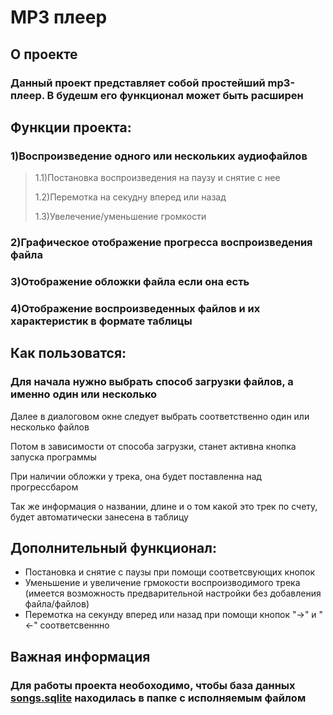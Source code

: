 <h1 id="MP3 плеер ">MP3 плеер 
  <a class="anchorjs-link" 
     href="#MP3 плеер " 
     aria-label="Anchor" 
     data-anchorjs-icon="" 
     style="font: 1em / 1 anchorjs-icons; padding-left: 0.375em;">
  </a>
</h1>

<h2 id="MP3 плеер ">О проекте
  <a class="anchorjs-link" 
     href="#MP3 плеер " 
     aria-label="Anchor" 
     data-anchorjs-icon="" 
     style="font: 1em / 1 anchorjs-icons; padding-left: 0.375em;">
  </a>
</h2>

<h3 id="MP3 плеер ">Данный проект представляет собой простейший mp3-плеер. В будешм его функционал может быть расширен
  <a class="anchorjs-link" 
     href="#MP3 плеер " 
     aria-label="Anchor" 
     data-anchorjs-icon="" 
     style="font: 1em / 1 anchorjs-icons; padding-left: 0.375em;">
  </a>
</h3>

<h2 id="MP3 плеер ">Функции проекта:
  <a class="anchorjs-link" 
     href="#MP3 плеер " 
     aria-label="Anchor" 
     data-anchorjs-icon="" 
     style="font: 1em / 1 anchorjs-icons; padding-left: 0.375em;">
  </a>
</h2>


<h3 id="MP3 плеер ">1)Воспроизведение одного или нескольких аудиофайлов
  <a class="anchorjs-link" 
     href="#MP3 плеер " 
     aria-label="Anchor" 
     data-anchorjs-icon="" 
     style="font: 1em / 1 anchorjs-icons; padding-left: 0.375em;">
  </a>
</h3>

>1.1)Постановка воспроизведения на паузу и снятие с нее
>
>1.2)Перемотка на секудну вперед или назад
>
>1.3)Увелечение/уменьшение громкости

<h3 id="MP3 плеер ">2)Графическое отображение прогресса воспроизведения файла
  <a class="anchorjs-link" 
     href="#MP3 плеер " 
     aria-label="Anchor" 
     data-anchorjs-icon="" 
     style="font: 1em / 1 anchorjs-icons; padding-left: 0.375em;">
  </a>
</h3>

<h3 id="MP3 плеер ">3)Отображение обложки файла если она есть
  <a class="anchorjs-link" 
     href="#MP3 плеер " 
     aria-label="Anchor" 
     data-anchorjs-icon="" 
     style="font: 1em / 1 anchorjs-icons; padding-left: 0.375em;">
  </a>
</h3>

<h3 id="MP3 плеер ">4)Отображение воспроизведенных файлов и их характеристик в формате таблицы
  <a class="anchorjs-link" 
     href="#MP3 плеер " 
     aria-label="Anchor" 
     data-anchorjs-icon="" 
     style="font: 1em / 1 anchorjs-icons; padding-left: 0.375em;">
  </a>
</h3>

<h2 id="MP3 плеер ">Как пользоватся:
  <a class="anchorjs-link" 
     href="#MP3 плеер " 
     aria-label="Anchor" 
     data-anchorjs-icon="" 
     style="font: 1em / 1 anchorjs-icons; padding-left: 0.375em;">
  </a>
</h2>

<h3 id="MP3 плеер ">Для начала нужно выбрать способ загрузки файлов, а именно один или несколько
  <a class="anchorjs-link" 
     href="#MP3 плеер " 
     aria-label="Anchor" 
     data-anchorjs-icon="" 
     style="font: 1em / 1 anchorjs-icons; padding-left: 0.375em;">
  </a>
</h3>


Далее в диалоговом окне следует выбрать соответственно один или несколько файлов

Потом в зависимости от способа загрузки, станет активна кнопка запуска программы

При наличии обложки у трека, она будет поставленна над прогрессбаром

Так же информация о названии, длине и о том какой это
трек по счету, будет автоматически занесена в таблицу

<h2 id="MP3 плеер ">Дополнительный функционал:
  <a class="anchorjs-link" 
     href="#MP3 плеер " 
     aria-label="Anchor" 
     data-anchorjs-icon="" 
     style="font: 1em / 1 anchorjs-icons; padding-left: 0.375em;">
  </a>
</h2>

- Постановка и снятие с паузы при помощи соответсвующих кнопок
- Уменьшение и увеличение грмокости воспроизводимого трека (имеется возможность предварительной настройки без добавления файла/файлов)
- Перемотка на секунду вперед или назад при помощи кнопок "->" и "<-" соответсвеннно

<h2 id="MP3 плеер ">Важная информация
  <a class="anchorjs-link" 
     href="#MP3 плеер " 
     aria-label="Anchor" 
     data-anchorjs-icon="" 
     style="font: 1em / 1 anchorjs-icons; padding-left: 0.375em;">
  </a>
</h2>

### Для работы проекта необоходимо, чтобы база данных [songs.sqlite](https://github.com/An4nasik/player_project/blob/main/songs.sqlite) находилась в папке с исполняемым файлом 
